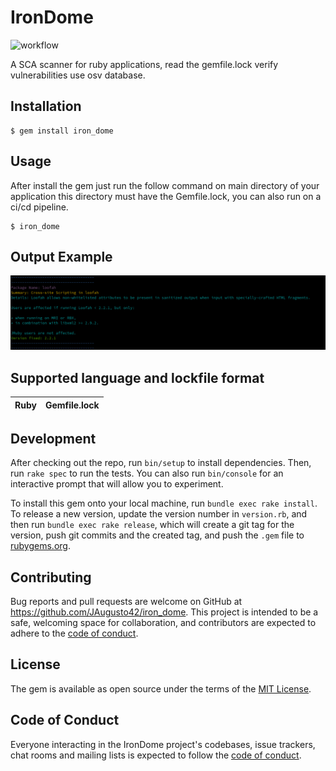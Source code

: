 # IronDome
![workflow](https://github.com/JAugusto42/iron_dome/actions/workflows/ruby.yml/badge.svg)

A SCA scanner for ruby applications, read the gemfile.lock verify vulnerabilities use osv database.

## Installation

    $ gem install iron_dome

## Usage

After install the gem just run the follow command on main directory of your application
this directory must have the Gemfile.lock, you can also run on a ci/cd pipeline.

    $ iron_dome

## Output Example

![alt text](image.png)

## Supported language and lockfile format

| Ruby      | Gemfile.lock    |
|-----------|-----------------|

## Development

After checking out the repo, run `bin/setup` to install dependencies. Then, run `rake spec` to run the tests. You can also run `bin/console` for an interactive prompt that will allow you to experiment.

To install this gem onto your local machine, run `bundle exec rake install`. To release a new version, update the version number in `version.rb`, and then run `bundle exec rake release`, which will create a git tag for the version, push git commits and the created tag, and push the `.gem` file to [rubygems.org](https://rubygems.org).

## Contributing

Bug reports and pull requests are welcome on GitHub at https://github.com/JAugusto42/iron_dome. This project is intended to be a safe, welcoming space for collaboration, and contributors are expected to adhere to the [code of conduct](https://github.com/[USERNAME]/iron_dome/blob/main/CODE_OF_CONDUCT.md).

## License

The gem is available as open source under the terms of the [MIT License](https://opensource.org/licenses/MIT).

## Code of Conduct

Everyone interacting in the IronDome project's codebases, issue trackers, chat rooms and mailing lists is expected to follow the [code of conduct](https://github.com/[USERNAME]/iron_dome/blob/main/CODE_OF_CONDUCT.md).
